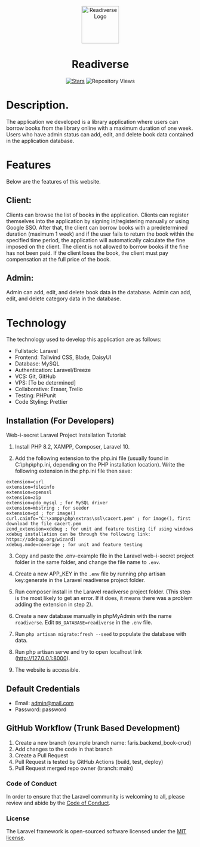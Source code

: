 <p align="center">
  <a href="https://readiverse.com" target="_blank">
    <img src="https://raw.githubusercontent.com/farisfaikar/readiverse/main/public/img/readiverse-logo-blue.png" width="100" alt="Readiverse Logo">
  </a>
</p>

<h1 align="center">Readiverse</h1>

<p align="center">
<a href="https://github.com/farisfaikar/readiverse"><img src="https://img.shields.io/github/stars/farisfaikar/readiverse.svg?style=social" alt="Stars"><a>
<img src="https://komarev.com/ghpvc/?username=farisfaikar&repo=readiverse&label=Repository%20views&readiverselor=0e75b6&style=flat" alt="Repository Views">
</p>

# Description.

The application we developed is a library application where users can borrow books from the library online with a maximum duration of one week. Users who have admin status can add, edit, and delete book data contained in the application database.

# Features

Below are the features of this website.

## Client:

Clients can browse the list of books in the application. Clients can register themselves into the application by signing in/registering manually or using Google SSO. After that, the client can borrow books with a predetermined duration (maximum 1 week) and if the user fails to return the book within the specified time period, the application will automatically calculate the fine imposed on the client. The client is not allowed to borrow books if the fine has not been paid. If the client loses the book, the client must pay compensation at the full price of the book.

## Admin:

Admin can add, edit, and delete book data in the database. Admin can add, edit, and delete category data in the database.

# Technology

The technology used to develop this application are as follows:

-   Fullstack: Laravel
-   Frontend: Tailwind CSS, Blade, DaisyUI
-   Database: MySQL
-   Authentication: Laravel/Breeze
-   VCS: Git, GitHub
-   VPS: [To be determined]
-   Collaborative: Eraser, Trello
-   Testing: PHPunit
-   Code Styling: Prettier

## Installation (For Developers)

Web-i-secret Laravel Project Installation Tutorial:

1. Install PHP 8.2, XAMPP, Composer, Laravel 10.

2. Add the following extension to the php.ini file (usually found in C:\php\php.ini, depending on the PHP installation location). Write the following extension in the php.ini file then save:

```
extension=curl
extension=fileinfo
extension=openssl
extension=zip
extension=pdo_mysql ; for MySQL driver
extension=mbstring ; for seeder
extension=gd ; for image()
curl.cainfo="C:\xampp\php\extras\ssl\cacert.pem" ; for image(), first download the file cacert.pem
zend_extension=xdebug ; for unit and feature testing (if using windows xdebug installation can be through the following link: https://xdebug.org/wizard)
xdebug.mode=coverage ; for unit and feature testing
```

3. Copy and paste the .env-example file in the Laravel web-i-secret project folder in the same folder, and change the file name to `.env`.

4. Create a new APP_KEY in the `.env` file by running php artisan key:generate in the Laravel readiverse project folder.

5. Run composer install in the Laravel readiverse project folder. (This step is the most likely to get an error. If it does, it means there was a problem adding the extension in step 2).

6. Create a new database manually in phpMyAdmin with the name `readiverse`. Edit `DB_DATABASE=readiverse` in the `.env` file.

7. Run `php artisan migrate:fresh --seed` to populate the database with data.

8. Run php artisan serve and try to open localhost link (http://127.0.0.1:8000).

9. The website is accessible.

## Default Credentials

-   Email: admin@mail.com
-   Password: password

## GitHub Workflow (Trunk Based Development)

1. Create a new branch (example branch name: faris.backend_book-crud)
2. Add changes to the code in that branch
3. Create a Pull Request
4. Pull Request is tested by GitHub Actions (build, test, deploy)
5. Pull Request merged repo owner (branch: main)

### Code of Conduct

In order to ensure that the Laravel community is welcoming to all, please review and abide by the [Code of Conduct](https://laravel.com/docs/contributions#code-of-conduct).

### License

The Laravel framework is open-sourced software licensed under the [MIT license](https://opensource.org/licenses/MIT).

